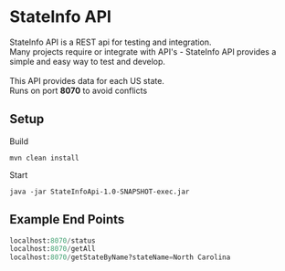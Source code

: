 # StateInfo API

StateInfo API is a REST api for testing and integration.  
Many projects require or integrate with API's - StateInfo API provides a simple and easy way to test and develop.  
\
This API provides data for each US state.
\
Runs on port <b>8070</b> to avoid conflicts
## Setup
Build
```shell script
mvn clean install
```
Start
```shell script
java -jar StateInfoApi-1.0-SNAPSHOT-exec.jar
```
## Example End Points

```python
localhost:8070/status
localhost:8070/getAll
localhost:8070/getStateByName?stateName=North Carolina